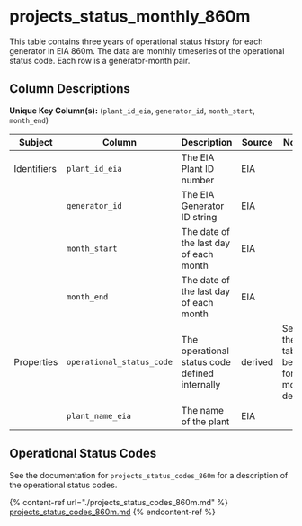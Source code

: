 # projects_status_monthly_860m

This table contains three years of operational status history for each generator in EIA 860m. The data are monthly timeseries of the operational status code. Each row is a generator-month pair.

## Column Descriptions

**Unique Key Column(s):** (`plant_id_eia`, `generator_id`, `month_start`, `month_end`)

|Subject|Column|Description|Source|Notes|
|----|----|----|----|----|
|Identifiers|`plant_id_eia`|The EIA Plant ID number|EIA||
||`generator_id`|The EIA Generator ID string|EIA||
||`month_start`|The date of the last day of each month|EIA||
||`month_end`|The date of the last day of each month|EIA||
|Properties|`operational_status_code`|The operational status code defined internally|derived|See the table below for more details|
||`plant_name_eia`|The name of the plant|EIA||

## Operational Status Codes

See the documentation for `projects_status_codes_860m` for a description of the operational status codes.

{% content-ref url="./projects_status_codes_860m.md" %}
[projects_status_codes_860m.md](./projects_status_codes_860m.md)
{% endcontent-ref %}
